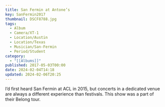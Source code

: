 ```yaml
---
title: San Fermin at Antone’s
key: SanFermin2017
thumbnail: DSCF8788.jpg
tags:
  - Album
  - Camera/XT-1
  - Location/Austin
  - Location/Texas
  - Musician/San-Fermin
  - Period/Student
category:
  - "[[Albums]]"
published: 2017-05-03T00:00
date: 2024-02-04T14:18
updated: 2024-02-06T20:25
---
```

I’d first heard San Fermin at ACL in 2015, but concerts in a dedicated venue are always a different experience than festivals. This show was a part of their Belong tour.
